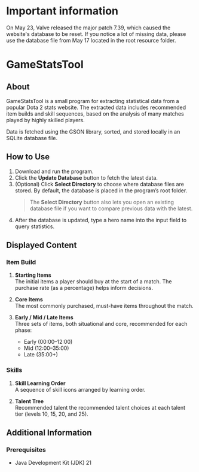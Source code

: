 # Important information

On May 23, Valve released the major patch 7.39, which caused the website's database to be reset. If you notice a lot of missing data, please use the database file from May 17 located in the root resource folder.

# GameStatsTool

## About

GameStatsTool is a small program for extracting statistical data from a popular Dota 2 stats website.
The extracted data includes recommended item builds and skill sequences, based on the analysis of many matches played by highly skilled players.

Data is fetched using the GSON library, sorted, and stored locally in an SQLite database file.

## How to Use

1. Download and run the program.  
2. Click the **Update Database** button to fetch the latest data.  
3. (Optional) Click **Select Directory** to choose where database files are stored. By default, the database is placed in the program’s root folder.  
   > The **Select Directory** button also lets you open an existing database file if you want to compare previous data with the latest.  
4. After the database is updated, type a hero name into the input field to query statistics.

## Displayed Content

### Item Build

1. **Starting Items**  
   The initial items a player should buy at the start of a match. The purchase rate (as a percentage) helps inform decisions.

2. **Core Items**  
   The most commonly purchased, must-have items throughout the match.

3. **Early / Mid / Late Items**  
   Three sets of items, both situational and core, recommended for each phase:
   - Early (00:00–12:00)  
   - Mid (12:00–35:00)  
   - Late (35:00+)

### Skills

1. **Skill Learning Order**  
   A sequence of skill icons arranged by learning order.

2. **Talent Tree**  
   Recommended talent the recommended talent choices at each talent tier (levels 10, 15, 20, and 25).

## Additional Information

### Prerequisites

- Java Development Kit (JDK) 21
